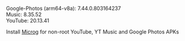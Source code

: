 Google-Photos (arm64-v8a): 7.44.0.803164237  
Music: 8.35.52  
YouTube: 20.13.41  

Install [Microg](https://github.com/ReVanced/GmsCore/releases) for non-root YouTube, YT Music and Google Photos APKs  
